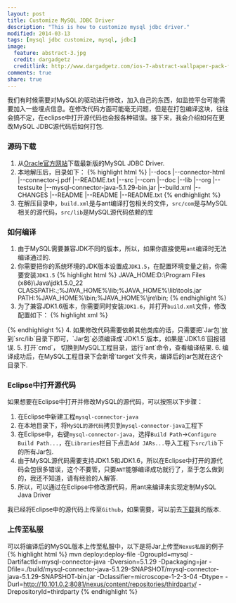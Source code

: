 ```yaml
---
layout: post
title: Customize MySQL JDBC Driver
description: "This is how to customize mysql jdbc driver."
modified: 2014-03-13
tags: [mysql jdbc customize, mysql, jdbc]
image:
  feature: abstract-3.jpg
  credit: dargadgetz
  creditlink: http://www.dargadgetz.com/ios-7-abstract-wallpaper-pack-for-iphone-5-and-ipod-touch-retina/
comments: true
share: true  
---
```


我们有时候需要对MySQL的驱动进行修改，加入自己的东西，如监控平台可能需要加入一些埋点信息。在修改代码方面可能毫无问题，但是在打包编译这块，往往会搞不定，在eclipse中打开源代码也会报各种错误。接下来，我会介绍如何在更改MySQL JDBC源代码后如何打包.

### 源码下载

1. 从[Oracle官方网站](http://dev.mysql.com/get/Downloads/Connector-J/mysql-connector-java-5.1.29.zip)下载最新版的MySQL JDBC Driver.
2. 本地解压后，目录如下：
{% highlight html %}
|--docs
    |--connector-html
    |--connector-j.pdf
    |--README.txt
|--src
    |--com
    |--doc
    |--lib
    |--org
    |--testsuite
|--mysql-connector-java-5.1.29-bin.jar
|--build.xml
|--CHANGES
|--README
|--README
|--README.txt
{% endhighlight %}
2. 在解压目录中，`build.xml`是与ant编译打包相关的文件，`src/com`是与MySQL相关的源代码，`src/lib`是MySQL源代码依赖的库

### 如何编译

1. 由于MySQL需要兼容JDK不同的版本，所以，如果你直接使用`ant`编译时无法编译通过的.
2. 你需要把你的系统环境的JDK版本设置成`JDK1.5`，在配置环境变量之前，你需要安装`JDK1.5`
{% highlight html %}
JAVA_HOME:D:\Program Files (x86)\Java\jdk1.5.0_22
CLASSPATH:.;%JAVA_HOME%\lib;%JAVA_HOME%\lib\tools.jar
PATH:%JAVA_HOME%\bin;%JAVA_HOME%\jre\bin;
{% endhighlight %}
3. 为了兼容JDK1.6版本，你需要同时安装`JDK1.6`，并打开`build.xml`文件，修改配置如下：
{% highlight xml %}
<property name="com.mysql.jdbc.java6.java"  value="D:/Program Files (x86)/Java/jdk1.6.0_38/bin/java.exe" />
<property name="com.mysql.jdbc.java6.javac" value="D:/Program Files (x86)/Java/jdk1.6.0_38/bin/javac.exe" />
<property name="com.mysql.jdbc.java6.rtjar" value="D:/Program Files (x86)/Java/jdk1.6.0_38/jre/lib/rt.jar" />
{% endhighlight %}
4. 如果修改代码需要依赖其他类库的话，只需要把`Jar包`放到`src/lib`目录下即可，`Jar包`必须编译成`JDK1.5`版本，如果是`JDK1.6`回报错误.
5. 打开`cmd`， 切换到MySQL工程目录，运行`ant`命令，查看编译结果.
6. 编译成功后，在MySQL工程目录下会新增`target`文件夹，编译后的jar包就在这个目录下.

### Eclipse中打开源代码

如果想要在Eclipse中打开并修改MySQL的源代码，可以按照以下步骤：

1. 在Eclipse中新建工程`mysql-connector-java`
2. 在本地目录下，将`MySQL的源代码`拷贝到`mysql-connector-java`工程下
3. 在Eclipse中，右键`mysql-connector-java`，选择`Build Path`->`Configure Build Path...`，在`Libraries`栏目下点击`Add JARs...`导入工程下`src/lib`下的所有Jar包.
4. 由于MySQL源代码需要支持JDK1.5和JDK1.6，所以在Eclipse中打开的源代码会包很多错误，这个不要管，只要`ANT`能够编译成功就行了，至于怎么做到的，我还不知道，请有经验的人解答.
5. 所以，可以通过在Eclipse中修改源代码，用ant来编译来实现定制MySQL Java Driver

我已经将Eclipse中的源代码上传至`Github`，如果需要，可以前去[下载](https://github.com/dingshuangxi888/mysql-connector-java-eclipse)我的版本.

### 上传至私服

可以将编译后的MySQL版本上传至私服中，以下是将Jar上传至`Nexus私服`的例子
{% highlight html %}
mvn deploy:deploy-file 
    -DgroupId=mysql 
    -DartifactId=mysql-connector-java 
    -Dversion=5.1.29 
    -Dpackaging=jar 
    -Dfile=./build/mysql-connector-java-5.1.29-SNAPSHOT/mysql-connector-java-5.1.29-SNAPSHOT-bin.jar 
    -Dclassifier=microscope-1-2-3-04 
    -Dtype= -Durl=http://10.101.0.2:8081/nexus/content/repositories/thirdparty/ 
    -DrepositoryId=thirdparty
{% endhighlight %}